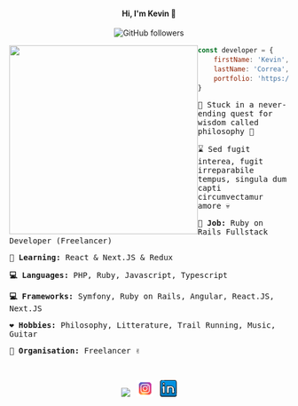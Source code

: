 <div align='center' >

#### Hi, I'm Kevin :wave:

![GitHub followers](https://img.shields.io/github/followers/xkokev?style=social)

</div>
  <p>
  <img src="https://media0.giphy.com/media/9rtpurjbqiqZXbBBet/giphy.gif?cid=790b76110fdf682e525dcfafe246720bac6ab89dfa1d14c7&rid=giphy.gif&ct=g" width="340" height="340" align='left'/>
  </p>
  
```js
const developer = {
    firstName: 'Kevin',
    lastName: 'Correa',
    portfolio: 'https://xkokev.github.io/Kevin-Correa-portfolio/'
}
```

<samp>
  
:bee: Stuck in a never-ending quest for wisdom called philosophy :seedling:

:hourglass: Sed fugit interea, fugit irreparabile tempus, singula dum capti circumvectamur amore :skull:

**:gem: Job:** Ruby on Rails Fullstack Developer (Freelancer)

**:school_satchel: Learning:** React & Next.JS & Redux

**:computer: Languages:** PHP, Ruby, Javascript, Typescript

**:computer: Frameworks:** Symfony, Ruby on Rails, Angular, React.JS, Next.JS

**:heart: Hobbies:** Philosophy, Litterature, Trail Running, Music, Guitar

**:office: Organisation:** Freelancer :v:

</samp>

<br/>
<p align='center'>
<a href="https://twitter.com/xKokev"><img height="30" src="https://github.com/WaylonWalker/WaylonWalker/blob/main/icon/twitter.png?raw=true"></a>&nbsp;&nbsp;
<a href="https://www.instagram.com/xkokev/"><img height="30" src="https://github.com/xKokev/xkokev/blob/main/igram.png"></a>&nbsp;&nbsp;
<a href="https://www.linkedin.com/in/kevincorreasuarez/"><img height="30" src="https://github.com/xKokev/xkokev/blob/main/linkedin.png"></a>
</p>
 
